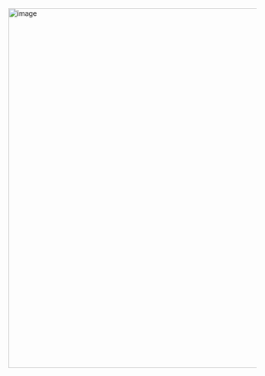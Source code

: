 <img width="828" height="729" alt="image" src="https://github.com/user-attachments/assets/084f81ad-a435-450e-a84a-e07313d795d0" />

